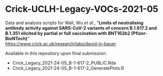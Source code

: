 # Crick-UCLH-Legacy-VOCs-2021-05
Data and analysis scripts for Wall, Wu _et al._, "**Limits of neutralising antibody activity against SARS-CoV-2 variants of concern B.1.617.2 and B.1.351 elicited by partial or full vaccination with BNT162b2 (Pfizer-BioNTech)**"  
https://www.crick.ac.uk/research/labs/david-lv-bauer

Available in this repository upon final submission:
 * Crick_Legacy_2021-24-05_B-1-617-2_PUBLIC.Rda
 * Crick_Legacy_2021-24-05_B-1-617-2_GeneratePlots.R
